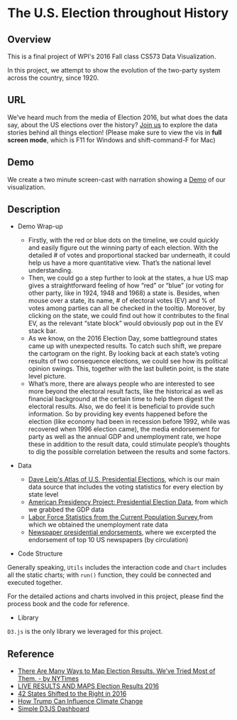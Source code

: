 # The U.S. Election throughout History


## Overview
This is a final project of WPI's 2016 Fall class CS573 Data Visualization.

In this project, we attempt to show the evolution of the two-party system across the country, since 1920.


## URL
We’ve heard much from the media of Election 2016, but what does the data say, about the US elections over the history? [Join us](https://viennachen.github.io/WPI_DV_Final_Project/) to explore the data stories behind all things election! (Please make sure to view the vis in **full screen mode**, which is F11 for Windows and shift-command-F for Mac)


## Demo
We create a two minute screen-cast with narration showing a [Demo](viz_demo_record.mov) of our visualization.


## Description
- Demo Wrap-up

  * Firstly, with the red or blue dots on the timeline, we could quickly and easily figure out the winning party of each election. With the detailed # of votes and proportional stacked bar underneath, it could help us have a more quantitative view. That’s the national level understanding.
  * Then, we could go a step further to look at the states, a hue US map gives a straightforward feeling of how “red” or “blue” (or voting for other party, like in 1924, 1948 and 1968) a state is. Besides, when mouse over a state, its name, # of electoral votes (EV) and % of votes among parties can all be checked in the tooltip. Moreover, by clicking on the state, we could find out how it contributes to the final EV, as the relevant “state block” would obviously pop out in the EV stack bar.
  * As we know, on the 2016 Election Day, some battleground states came up with unexpected results. To catch such shift, we prepare the cartogram on the right. By looking back at each state’s voting results of two consequence elections, we could see how its political opinion swings. This, together with the last bulletin point, is the state level picture.
  * What’s more, there are always people who are interested to see more beyond the electoral result facts, like the historical as well as financial background at the certain time to help them digest the electoral results. Also, we do feel it is beneficial to provide such information. So by providing key events happened before the election (like economy had been in recession before 1992, while was recovered when 1996 election came), the media endorsement for party as well as the annual GDP and unemployment rate, we hope these in addition to the result data, could stimulate people’s thoughts to dig the possible correlation between the results and some factors.

- Data

  * [Dave Leip's Atlas of U.S. Presidential Elections](http://uselectionatlas.org/), which is our main data source that includes the voting statistics for every election by state level
  * [American Presidency Project: Presidential Election Data](http://www.presidency.ucsb.edu/elections.php), from which we grabbed the GDP data
  * [Labor Force Statistics from the Current Population Survey](http://data.bls.gov/pdq/SurveyOutputServlet),from which we obtained the unemployment rate data
  * [Newspaper presidential endorsements](http://noahveltman.com/endorsements/), where we excerpted the endorsement of top 10 US newspapers (by circulation)


- Code Structure

Generally speaking, `Utils` includes the interaction code and `Chart` includes all the static charts; with `run()` function, they could be connected and executed together.

For the detailed actions and charts involved in this project, please find the process book and the code for reference.


- Library

`D3.js` is the only library we leveraged for this project.


## Reference
- [There Are Many Ways to Map Election Results. We’ve Tried Most of Them. - by NYTimes](http://www.nytimes.com/interactive/2016/11/01/upshot/many-ways-to-map-election-results.html?_r=0)
- [LIVE RESULTS AND MAPS Election Results 2016](http://graphics.wsj.com/elections/2016/results/)
- [42 States Shifted to the Right in 2016](http://www.nytimes.com/interactive/2016/11/09/us/elections/states-shift.html?_r=0)
- [How Trump Can Influence Climate Change](http://www.nytimes.com/interactive/2016/12/08/us/trump-climate-change.html?smid=tw-nytimes&smtyp=cur&_r=1)
- [Simple D3JS Dashboard](http://bl.ocks.org/diethardsteiner/3287802)

